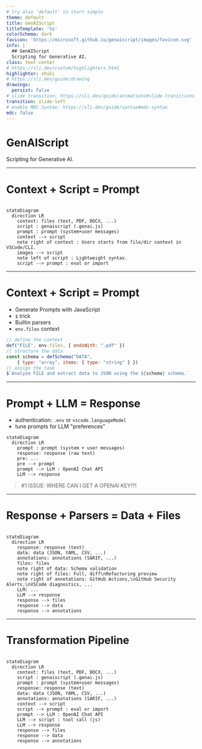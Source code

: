 ```yaml
---
# try also 'default' to start simple
theme: default
title: GenAIScript
titleTemplate: '%s'
colorSchema: dark
favicon: 'https://microsoft.github.io/genaiscript/images/favicon.svg'
info: |
  ## GenAIScript
  Scripting for Generative AI.
class: text-center
# https://sli.dev/custom/highlighters.html
highlighter: shiki
# https://sli.dev/guide/drawing
drawings:
  persist: false
# slide transition: https://sli.dev/guide/animations#slide-transitions
transition: slide-left
# enable MDC Syntax: https://sli.dev/guide/syntax#mdc-syntax
mdc: false
---
```


# GenAIScript

Scripting for Generative AI.

---

# Context + Script = Prompt


```mermaid

stateDiagram
  direction LR
    context: files (text, PDF, DOCX, ...)
    script : genaiscript (.genai.js)
    prompt : prompt (system+user messages)
    context --> script
    note right of context : Users starts from file/dir context in VSCode/CLI.
    images --> script
    note left of script : Lightweight syntax.
    script --> prompt : eval or import
```

---

# Context + Script = Prompt

- Generate Prompts with JavaScript
- `$` trick
- Builtin parsers
- `env.files` context

```js
// define the context
def("FILE", env.files, { endsWith: ".pdf" })
// structure the data
const schema = defSchema("DATA", 
    { type: "array", items: { type: "string" } })
// assign the task
$`Analyze FILE and extract data to JSON using the ${schema} schema.`
```

---

# Prompt + LLM = Response

- authentication: `.env` or `vscode.languageModel`
- tune prompts for LLM "preferences"

```mermaid
stateDiagram
  direction LR
    prompt : prompt (system + user messages)
    response: response (raw text)
    pre: ...
    pre --> prompt
    prompt --> LLM : OpenAI Chat API
    LLM --> response
```

> #1 ISSUE: WHERE CAN I GET A OPENAI KEY!?!

---


# Response + Parsers = Data + Files

```mermaid

stateDiagram
  direction LR
    response: response (text)
    data: data (JSON, YAML, CSV, ...)
    annotations: annotations (SARIF, ...)
    files: files
    note right of data: Schema validation
    note right of files: Full, diff\nRefactoring preview
    note right of annotations: GitHub Actions,\nGitHub Security Alerts,\nVSCode diagnostics, ...
    LLM: ...
    LLM --> response
    response --> files
    response --> data
    response --> annotations
```

---


# Transformation Pipeline

```mermaid

stateDiagram
  direction LR
    context: files (text, PDF, DOCX, ...)
    script : genaiscript (.genai.js)
    prompt : prompt (system+user messages)
    response: response (text)
    data: data (JSON, YAML, CSV, ...)
    annotations: annotations (SARIF, ...)
    context --> script
    script --> prompt : eval or import
    prompt --> LLM : OpenAI Chat API
    LLM --> script : tool call (js)
    LLM --> response
    response --> files
    response --> data
    response --> annotations
```
